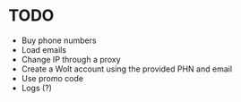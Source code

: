 # TODO
* Buy phone numbers
* Load emails
* Change IP through a proxy
* Create a Wolt account using the provided PHN and email
* Use promo code
* Logs (?)